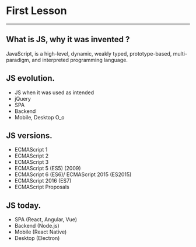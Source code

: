 # First Lesson

---

## What is JS, why it was invented ?

JavaScript, is a high-level, dynamic, weakly typed, prototype-based, multi-paradigm, and interpreted programming language.

## JS evolution.

* JS when it was used as intended
* jQuery
* SPA
* Backend
* Mobile, Desktop O_o

## JS versions.

* ECMAScript 1
* ECMAScript 2
* ECMAScript 3
* ECMAScript 5 (ES5) (2009)
* ECMAScript 6 (ES6)/ ECMAScript 2015 (ES2015)
* ECMAScript 2016 (ES7)
* ECMAScript Proposals

## JS today.

* SPA (React, Angular, Vue)
* Backend (Node.js)
* Mobile (React Native)
* Desktop (Electron)
